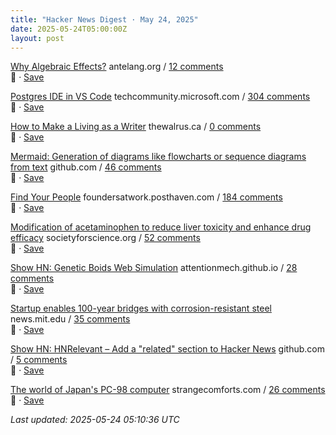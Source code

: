 ```yaml
---
title: "Hacker News Digest · May 24, 2025"
date: 2025-05-24T05:00:00Z
layout: post
---
```


[Why Algebraic Effects?](https://antelang.org/blog/why_effects/)  antelang.org / [12 comments](https://news.ycombinator.com/item?id=44078434)  
🔗 · [Save](https://bookmark.syazarilasyraf.com/bookmarks/new?url=https%3A%2F%2Fantelang.org%2Fblog%2Fwhy_effects%2F&title=Why%20Algebraic%20Effects%3F)

[Postgres IDE in VS Code](https://techcommunity.microsoft.com/blog/adforpostgresql/announcing-a-new-ide-for-postgresql-in-vs-code-from-microsoft/4414648)  techcommunity.microsoft.com / [304 comments](https://news.ycombinator.com/item?id=44073588)  
🔗 · [Save](https://bookmark.syazarilasyraf.com/bookmarks/new?url=https%3A%2F%2Ftechcommunity.microsoft.com%2Fblog%2Fadforpostgresql%2Fannouncing-a-new-ide-for-postgresql-in-vs-code-from-microsoft%2F4414648&title=Postgres%20IDE%20in%20VS%20Code)

[How to Make a Living as a Writer](https://thewalrus.ca/how-to-make-a-living-as-a-writer/)  thewalrus.ca / [0 comments](https://news.ycombinator.com/item?id=44078813)  
🔗 · [Save](https://bookmark.syazarilasyraf.com/bookmarks/new?url=https%3A%2F%2Fthewalrus.ca%2Fhow-to-make-a-living-as-a-writer%2F&title=How%20to%20Make%20a%20Living%20as%20a%20Writer)

[Mermaid: Generation of diagrams like flowcharts or sequence diagrams from text](https://github.com/mermaid-js/mermaid)  github.com / [46 comments](https://news.ycombinator.com/item?id=44049619)  
🔗 · [Save](https://bookmark.syazarilasyraf.com/bookmarks/new?url=https%3A%2F%2Fgithub.com%2Fmermaid-js%2Fmermaid&title=Mermaid%3A%20Generation%20of%20diagrams%20like%20flowcharts%20or%20sequence%20diagrams%20from%20text)

[Find Your People](https://foundersatwork.posthaven.com/find-your-people)  foundersatwork.posthaven.com / [184 comments](https://news.ycombinator.com/item?id=44074017)  
🔗 · [Save](https://bookmark.syazarilasyraf.com/bookmarks/new?url=https%3A%2F%2Ffoundersatwork.posthaven.com%2Ffind-your-people&title=Find%20Your%20People)

[Modification of acetaminophen to reduce liver toxicity and enhance drug efficacy](https://www.societyforscience.org/regeneron-sts/2025-student-finalists/chloe-lee/)  societyforscience.org / [52 comments](https://news.ycombinator.com/item?id=44077850)  
🔗 · [Save](https://bookmark.syazarilasyraf.com/bookmarks/new?url=https%3A%2F%2Fwww.societyforscience.org%2Fregeneron-sts%2F2025-student-finalists%2Fchloe-lee%2F&title=Modification%20of%20acetaminophen%20to%20reduce%20liver%20toxicity%20and%20enhance%20drug%20efficacy)

[Show HN: Genetic Boids Web Simulation](https://attentionmech.github.io/genetic-boids/)  attentionmech.github.io / [28 comments](https://news.ycombinator.com/item?id=44075911)  
🔗 · [Save](https://bookmark.syazarilasyraf.com/bookmarks/new?url=https%3A%2F%2Fattentionmech.github.io%2Fgenetic-boids%2F&title=Show%20HN%3A%20Genetic%20Boids%20Web%20Simulation)

[Startup enables 100-year bridges with corrosion-resistant steel](https://news.mit.edu/2025/allium-engineering-enables-100-year-bridges-corrosion-resistant-steel-0520)  news.mit.edu / [35 comments](https://news.ycombinator.com/item?id=44051646)  
🔗 · [Save](https://bookmark.syazarilasyraf.com/bookmarks/new?url=https%3A%2F%2Fnews.mit.edu%2F2025%2Fallium-engineering-enables-100-year-bridges-corrosion-resistant-steel-0520&title=Startup%20enables%20100-year%20bridges%20with%20corrosion-resistant%20steel)

[Show HN: HNRelevant – Add a "related" section to Hacker News](https://github.com/imdj/HNRelevant)  github.com / [5 comments](https://news.ycombinator.com/item?id=44078024)  
🔗 · [Save](https://bookmark.syazarilasyraf.com/bookmarks/new?url=https%3A%2F%2Fgithub.com%2Fimdj%2FHNRelevant&title=Show%20HN%3A%20HNRelevant%20%E2%80%93%20Add%20a%20%22related%22%20section%20to%20Hacker%20News)

[The world of Japan's PC-98 computer](https://strangecomforts.com/the-strange-world-of-japans-pc-98-computer/)  strangecomforts.com / [26 comments](https://news.ycombinator.com/item?id=44076501)  
🔗 · [Save](https://bookmark.syazarilasyraf.com/bookmarks/new?url=https%3A%2F%2Fstrangecomforts.com%2Fthe-strange-world-of-japans-pc-98-computer%2F&title=The%20world%20of%20Japan%27s%20PC-98%20computer)


_Last updated: 2025-05-24 05:10:36 UTC_
